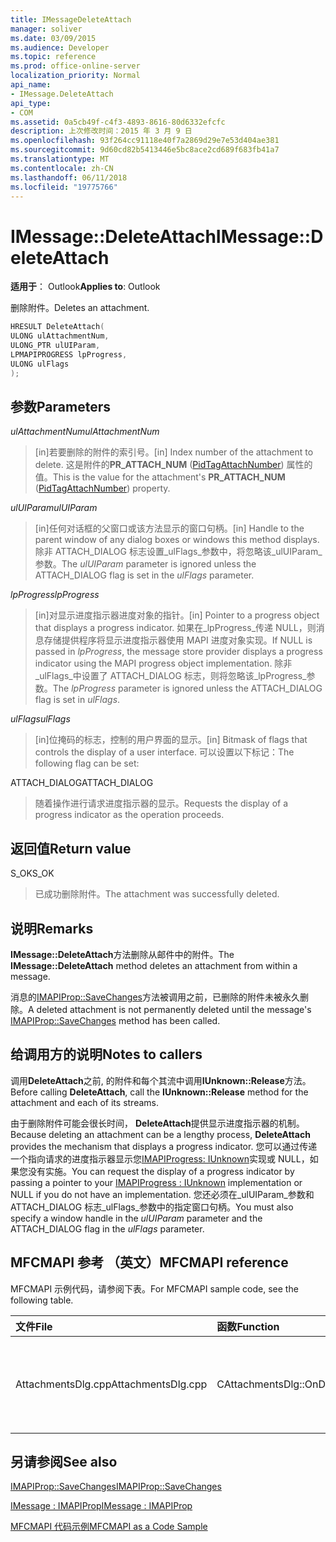 ```yaml
---
title: IMessageDeleteAttach
manager: soliver
ms.date: 03/09/2015
ms.audience: Developer
ms.topic: reference
ms.prod: office-online-server
localization_priority: Normal
api_name:
- IMessage.DeleteAttach
api_type:
- COM
ms.assetid: 0a5cb49f-c4f3-4893-8616-80d6332efcfc
description: 上次修改时间：2015 年 3 月 9 日
ms.openlocfilehash: 93f264cc91118e40f7a2869d29e7e53d404ae381
ms.sourcegitcommit: 9d60cd82b5413446e5bc8ace2cd689f683fb41a7
ms.translationtype: MT
ms.contentlocale: zh-CN
ms.lasthandoff: 06/11/2018
ms.locfileid: "19775766"
---
```

# <a name="imessagedeleteattach"></a><span data-ttu-id="e0bac-103">IMessage::DeleteAttach</span><span class="sxs-lookup"><span data-stu-id="e0bac-103">IMessage::DeleteAttach</span></span>

  
  
<span data-ttu-id="e0bac-104">**适用于**： Outlook</span><span class="sxs-lookup"><span data-stu-id="e0bac-104">**Applies to**: Outlook</span></span> 
  
<span data-ttu-id="e0bac-105">删除附件。</span><span class="sxs-lookup"><span data-stu-id="e0bac-105">Deletes an attachment.</span></span>
  
```cpp
HRESULT DeleteAttach(
ULONG ulAttachmentNum,
ULONG_PTR ulUIParam,
LPMAPIPROGRESS lpProgress,
ULONG ulFlags
);
```

## <a name="parameters"></a><span data-ttu-id="e0bac-106">参数</span><span class="sxs-lookup"><span data-stu-id="e0bac-106">Parameters</span></span>

 <span data-ttu-id="e0bac-107">_ulAttachmentNum_</span><span class="sxs-lookup"><span data-stu-id="e0bac-107">_ulAttachmentNum_</span></span>
  
> <span data-ttu-id="e0bac-108">[in]若要删除的附件的索引号。</span><span class="sxs-lookup"><span data-stu-id="e0bac-108">[in] Index number of the attachment to delete.</span></span> <span data-ttu-id="e0bac-109">这是附件的**PR_ATTACH_NUM** ([PidTagAttachNumber](pidtagattachnumber-canonical-property.md)) 属性的值。</span><span class="sxs-lookup"><span data-stu-id="e0bac-109">This is the value for the attachment's **PR_ATTACH_NUM** ([PidTagAttachNumber](pidtagattachnumber-canonical-property.md)) property.</span></span>
    
 <span data-ttu-id="e0bac-110">_ulUIParam_</span><span class="sxs-lookup"><span data-stu-id="e0bac-110">_ulUIParam_</span></span>
  
> <span data-ttu-id="e0bac-111">[in]任何对话框的父窗口或该方法显示的窗口句柄。</span><span class="sxs-lookup"><span data-stu-id="e0bac-111">[in] Handle to the parent window of any dialog boxes or windows this method displays.</span></span> <span data-ttu-id="e0bac-112">除非 ATTACH_DIALOG 标志设置_ulFlags_参数中，将忽略该_ulUIParam_参数。</span><span class="sxs-lookup"><span data-stu-id="e0bac-112">The  _ulUIParam_ parameter is ignored unless the ATTACH_DIALOG flag is set in the  _ulFlags_ parameter.</span></span> 
    
 <span data-ttu-id="e0bac-113">_lpProgress_</span><span class="sxs-lookup"><span data-stu-id="e0bac-113">_lpProgress_</span></span>
  
> <span data-ttu-id="e0bac-114">[in]对显示进度指示器进度对象的指针。</span><span class="sxs-lookup"><span data-stu-id="e0bac-114">[in] Pointer to a progress object that displays a progress indicator.</span></span> <span data-ttu-id="e0bac-115">如果在_lpProgress_传递 NULL，则消息存储提供程序将显示进度指示器使用 MAPI 进度对象实现。</span><span class="sxs-lookup"><span data-stu-id="e0bac-115">If NULL is passed in  _lpProgress_, the message store provider displays a progress indicator using the MAPI progress object implementation.</span></span> <span data-ttu-id="e0bac-116">除非_ulFlags_中设置了 ATTACH_DIALOG 标志，则将忽略该_lpProgress_参数。</span><span class="sxs-lookup"><span data-stu-id="e0bac-116">The  _lpProgress_ parameter is ignored unless the ATTACH_DIALOG flag is set in  _ulFlags_.</span></span>
    
 <span data-ttu-id="e0bac-117">_ulFlags_</span><span class="sxs-lookup"><span data-stu-id="e0bac-117">_ulFlags_</span></span>
  
> <span data-ttu-id="e0bac-118">[in]位掩码的标志，控制的用户界面的显示。</span><span class="sxs-lookup"><span data-stu-id="e0bac-118">[in] Bitmask of flags that controls the display of a user interface.</span></span> <span data-ttu-id="e0bac-119">可以设置以下标记：</span><span class="sxs-lookup"><span data-stu-id="e0bac-119">The following flag can be set:</span></span>
    
<span data-ttu-id="e0bac-120">ATTACH_DIALOG</span><span class="sxs-lookup"><span data-stu-id="e0bac-120">ATTACH_DIALOG</span></span> 
  
> <span data-ttu-id="e0bac-121">随着操作进行请求进度指示器的显示。</span><span class="sxs-lookup"><span data-stu-id="e0bac-121">Requests the display of a progress indicator as the operation proceeds.</span></span>
    
## <a name="return-value"></a><span data-ttu-id="e0bac-122">返回值</span><span class="sxs-lookup"><span data-stu-id="e0bac-122">Return value</span></span>

<span data-ttu-id="e0bac-123">S_OK</span><span class="sxs-lookup"><span data-stu-id="e0bac-123">S_OK</span></span> 
  
> <span data-ttu-id="e0bac-124">已成功删除附件。</span><span class="sxs-lookup"><span data-stu-id="e0bac-124">The attachment was successfully deleted.</span></span>
    
## <a name="remarks"></a><span data-ttu-id="e0bac-125">说明</span><span class="sxs-lookup"><span data-stu-id="e0bac-125">Remarks</span></span>

<span data-ttu-id="e0bac-126">**IMessage::DeleteAttach**方法删除从邮件中的附件。</span><span class="sxs-lookup"><span data-stu-id="e0bac-126">The **IMessage::DeleteAttach** method deletes an attachment from within a message.</span></span> 
  
<span data-ttu-id="e0bac-127">消息的[IMAPIProp::SaveChanges](imapiprop-savechanges.md)方法被调用之前，已删除的附件未被永久删除。</span><span class="sxs-lookup"><span data-stu-id="e0bac-127">A deleted attachment is not permanently deleted until the message's [IMAPIProp::SaveChanges](imapiprop-savechanges.md) method has been called.</span></span> 
  
## <a name="notes-to-callers"></a><span data-ttu-id="e0bac-128">给调用方的说明</span><span class="sxs-lookup"><span data-stu-id="e0bac-128">Notes to callers</span></span>

<span data-ttu-id="e0bac-129">调用**DeleteAttach**之前, 的附件和每个其流中调用**IUnknown::Release**方法。</span><span class="sxs-lookup"><span data-stu-id="e0bac-129">Before calling **DeleteAttach**, call the **IUnknown::Release** method for the attachment and each of its streams.</span></span> 
  
<span data-ttu-id="e0bac-130">由于删除附件可能会很长时间， **DeleteAttach**提供显示进度指示器的机制。</span><span class="sxs-lookup"><span data-stu-id="e0bac-130">Because deleting an attachment can be a lengthy process, **DeleteAttach** provides the mechanism that displays a progress indicator.</span></span> <span data-ttu-id="e0bac-131">您可以通过传递一个指向请求的进度指示器显示您[IMAPIProgress: IUnknown](imapiprogressiunknown.md)实现或 NULL，如果您没有实施。</span><span class="sxs-lookup"><span data-stu-id="e0bac-131">You can request the display of a progress indicator by passing a pointer to your [IMAPIProgress : IUnknown](imapiprogressiunknown.md) implementation or NULL if you do not have an implementation.</span></span> <span data-ttu-id="e0bac-132">您还必须在_ulUIParam_参数和 ATTACH_DIALOG 标志_ulFlags_参数中的指定窗口句柄。</span><span class="sxs-lookup"><span data-stu-id="e0bac-132">You must also specify a window handle in the  _ulUIParam_ parameter and the ATTACH_DIALOG flag in the  _ulFlags_ parameter.</span></span> 
  
## <a name="mfcmapi-reference"></a><span data-ttu-id="e0bac-133">MFCMAPI 参考 （英文）</span><span class="sxs-lookup"><span data-stu-id="e0bac-133">MFCMAPI reference</span></span>

<span data-ttu-id="e0bac-134">MFCMAPI 示例代码，请参阅下表。</span><span class="sxs-lookup"><span data-stu-id="e0bac-134">For MFCMAPI sample code, see the following table.</span></span>
  
|<span data-ttu-id="e0bac-135">**文件**</span><span class="sxs-lookup"><span data-stu-id="e0bac-135">**File**</span></span>|<span data-ttu-id="e0bac-136">**函数**</span><span class="sxs-lookup"><span data-stu-id="e0bac-136">**Function**</span></span>|<span data-ttu-id="e0bac-137">**Comment**</span><span class="sxs-lookup"><span data-stu-id="e0bac-137">**Comment**</span></span>|
|:-----|:-----|:-----|
|<span data-ttu-id="e0bac-138">AttachmentsDlg.cpp</span><span class="sxs-lookup"><span data-stu-id="e0bac-138">AttachmentsDlg.cpp</span></span>  <br/> |<span data-ttu-id="e0bac-139">CAttachmentsDlg::OnDeleteSelectedItem</span><span class="sxs-lookup"><span data-stu-id="e0bac-139">CAttachmentsDlg::OnDeleteSelectedItem</span></span>  <br/> |<span data-ttu-id="e0bac-140">MFCMAPI 使用**IMessage::DeleteAttach**方法删除所选的附件。</span><span class="sxs-lookup"><span data-stu-id="e0bac-140">MFCMAPI uses the **IMessage::DeleteAttach** method to delete the selected attachment.</span></span>  <br/> |
   
## <a name="see-also"></a><span data-ttu-id="e0bac-141">另请参阅</span><span class="sxs-lookup"><span data-stu-id="e0bac-141">See also</span></span>



[<span data-ttu-id="e0bac-142">IMAPIProp::SaveChanges</span><span class="sxs-lookup"><span data-stu-id="e0bac-142">IMAPIProp::SaveChanges</span></span>](imapiprop-savechanges.md)
  
[<span data-ttu-id="e0bac-143">IMessage : IMAPIProp</span><span class="sxs-lookup"><span data-stu-id="e0bac-143">IMessage : IMAPIProp</span></span>](imessageimapiprop.md)


[<span data-ttu-id="e0bac-144">MFCMAPI 代码示例</span><span class="sxs-lookup"><span data-stu-id="e0bac-144">MFCMAPI as a Code Sample</span></span>](mfcmapi-as-a-code-sample.md)


